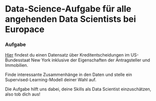 # Data-Science-Aufgabe für alle angehenden Data Scientists bei Europace

### Aufgabe

[Hier](./data.csv) findest du einen Datensatz über Kreditentscheidungen im US-Bundesstaat New York inklusive der Eigenschaften der Antragsteller und Immobilien.

Finde interessante Zusammenhänge in den Daten und stelle ein Supervised-Learning-Modell deiner Wahl auf.

Die Aufgabe hilft uns dabei, deine Skills als Data Scientist einzuschätzen, also tob dich aus!
